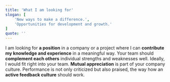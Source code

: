 ```yaml
---
title: 'What I am looking for'
slogan: [
    'New ways to make a difference.', 
    'Opportunities for development and growth.'
]
quote: ''
---
```

I am looking for **a position** in a company or a project where I can **contribute my knowledge and experience** in a meaningful way. Your team should **complement each others** individual strengths and weaknesses well. Ideally, I would fit right into your team. **Mutual appreciation** is part of your company culture. Performance is not only criticized but also praised, the way how an **active feedback culture** should work.